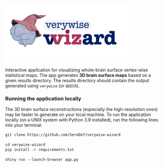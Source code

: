 
<img src="www/vwwizard_logo.png" width="400"/>

Interactive application for visualizing whole-brain surface vertex-wise statistical maps.
The app generates **3D brain surface maps** based on a given results directory. 
The results directory should contain the output generated using `verywise` (or `QDECR`).

### Running the application locally 
The 3D brain surface reconstructions (especially the high-resolution ones) may be faster to generate on your local machine. 
To run the application locally (on a UNIX system with Python 3.9 installed), run the following lines into your terminal:
```
git clone https://github.com/SereDef/verywise-wizard

cd verywise-wizard
pip install -r requirements.txt

shiny run --launch-browser app.py
```

